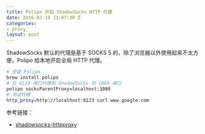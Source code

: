 ```yaml
---
title: Polipo 开启 ShadowSocks HTTP 代理
date: 2016-02-19 11:07:38 Z
categories:
- proxy
layout: post
---
```


ShadowSocks 默认的代理是基于 SOCKS 5 的，除了浏览器以外使用起来不太方便，Polipo 给本地开启全局 HTTP 代理。

``` bash
# 安装 Polipo
brew install polipo
# 在 8123 端口代理到 ShadowSocks 的 1080 端口
polipo socksParentProxy=localhost:1080
# 测试代理
http_proxy=http://localhost:8123 curl www.google.com
```

参考链接：

* [shadowsocks-httpproxy](http://supercocoa.github.io/2015/10/24/shadowsocks-httpproxy/)
